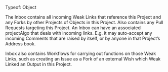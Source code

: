 Typeof: Object

The Inbox contains all incoming Weak Links that reference this Project and any Forks by other Projects of Objects in this Project.
Also contains any Pull Requests targeting this Project. An Inbox can have an associated projectAlgo that deals with incoming links. E.g. it may auto-accept any incoming Comments that are raised by itself, or by anyone in that Project’s Address book.

Inbox also contains Workflows for carrying out functions on those Weak Links, such as creating an Issue as a Fork of an external Wish which Weak Linked an Output in this Project.
